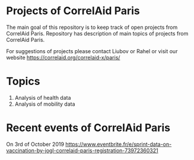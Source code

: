 # Projects of CorrelAid Paris 

The main goal of this repository is to keep track of open projects from CorrelAid Paris. 
Repository has description of main topics of projects from CorrelAid Paris. 

For suggestions of projects please contact 
Liubov or Rahel or visit our website
https://correlaid.org/correlaid-x/paris/


# Topics 
1. Analysis of health data 
2. Analysis of mobility data 

# Recent events of CorrelAid Paris 
On 3rd of October 2019
https://www.eventbrite.fr/e/sprint-data-on-vaccination-by-jogl-correlaid-paris-registration-73972360321
